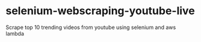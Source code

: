 # selenium-webscraping-youtube-live
Scrape top 10 trending videos from youtube using selenium and aws lambda

